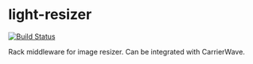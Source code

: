 light-resizer
=============

[![Build Status](https://travis-ci.org/Rademade/light_resizer.svg?branch=master)](https://travis-ci.org/Rademade/light_resizer)

Rack middleware for image resizer. Can be integrated with CarrierWave.

